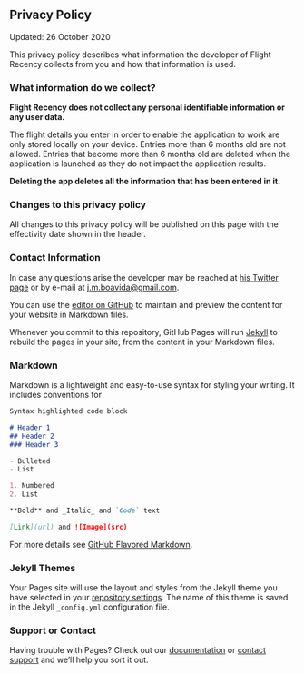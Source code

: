 ## Privacy Policy

Updated: 26 October 2020

This privacy policy describes what information the developer of Flight Recency collects from you and how that information is used.

### What information do we collect?

**Flight Recency does not collect any personal identifiable information or any user data.**

The flight details you enter in order to enable the application to work are only stored locally on your device. Entries more than 6 months old are not allowed. Entries that become more than 6 months old are deleted when the application is launched as they do not impact the application results.

**Deleting the app deletes all the information that has been entered in it.**

### Changes to this privacy policy

All changes to this privacy policy will be published on this page with the effectivity date shown in the header.

### Contact Information

In case any questions arise the developer may be reached at [his Twitter page](https://twitter.com/jmboavida) or by e-mail at j.m.boavida@gmail.com.

You can use the [editor on GitHub](https://github.com/joao-boavida/Recency/edit/gh-pages/index.md) to maintain and preview the content for your website in Markdown files.

Whenever you commit to this repository, GitHub Pages will run [Jekyll](https://jekyllrb.com/) to rebuild the pages in your site, from the content in your Markdown files.

### Markdown

Markdown is a lightweight and easy-to-use syntax for styling your writing. It includes conventions for

```markdown
Syntax highlighted code block

# Header 1
## Header 2
### Header 3

- Bulleted
- List

1. Numbered
2. List

**Bold** and _Italic_ and `Code` text

[Link](url) and ![Image](src)
```

For more details see [GitHub Flavored Markdown](https://guides.github.com/features/mastering-markdown/).

### Jekyll Themes

Your Pages site will use the layout and styles from the Jekyll theme you have selected in your [repository settings](https://github.com/joao-boavida/Recency/settings). The name of this theme is saved in the Jekyll `_config.yml` configuration file.

### Support or Contact

Having trouble with Pages? Check out our [documentation](https://docs.github.com/categories/github-pages-basics/) or [contact support](https://github.com/contact) and we’ll help you sort it out.
